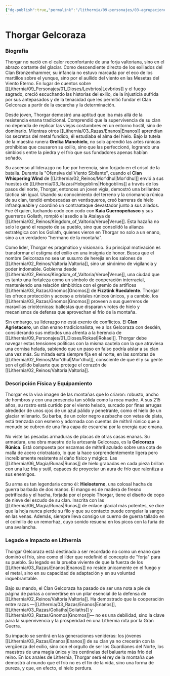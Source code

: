 ```yaml
---
{"dg-publish":true,"permalink":"/lithernia/09-personajes/03-agrupaciones/clan-gelcoraza/thorgar-gelcoraza/","tags":["lithernia","personajes","Clan Gelcoraza","enano","Valtoria","líder"]}
---
```


# Thorgar Gelcoraza

### Biografía

Thorgar no nació en el calor reconfortante de una forja valtoriana, sino en el abrazo cortante del glaciar. Como descendiente directo de los exiliados del Clan Bronzenhammer, su infancia no estuvo marcada por el eco de los martillos sobre el yunque, sino por el aullido del viento en las Mesetas del Viento Eterno. En lugar de cuentos sobre [[Lithernia/09_Personajes/01_Dioses/Levbrios\|Levbrios]] y el fuego sagrado, creció escuchando las historias del exilio, de la injusticia sufrida por sus antepasados y de la tenacidad que les permitió fundar el Clan Gelcoraza a partir de la escarcha y la determinación.

Desde joven, Thorgar demostró una aptitud que iba más allá de la resistencia enana tradicional. Comprendió que la supervivencia de su clan no dependía de replicar las viejas costumbres en un entorno hostil, sino de dominarlo. Mientras otros [[Lithernia/03_Razas/Enanos\|Enanos]] aprendían los secretos del metal fundido, él estudiaba el alma del hielo. Bajo la tutela de la maestra runera **Grelka Manohielo**, no solo aprendió las artes rúnicas prohibidas que causaron su exilio, sino que las perfeccionó, logrando una simbiosis entre la piedra y el frío que sus fundadores apenas habían soñado.

Su ascenso al liderazgo no fue por herencia, sino forjado en el crisol de la batalla. Durante la "Ofensiva del Viento Sibilante", cuando el **Clan Whispering Wind** de [[Lithernia/02_Reinos/Mor'dhul\|Mor'dhul]] envió a sus huestes de [[Lithernia/03_Razas/Hobgoblins\|Hobgoblins]] a través de los pasos del norte, Thorgar, entonces un joven vigía, demostró una brillantez táctica sin igual. Usando su conocimiento del terreno y la criomancia rúnica de su clan, tendió emboscadas en ventisqueros, creó barreras de hielo infranqueable y coordinó un contraataque devastador junto a sus aliados. Fue él quien, luchando codo con codo con **Kaia Cuernopeñasco** y sus guerreros Goliath, rompió el asedio a la Atalaya de [[Lithernia/02_Reinos/Kingdom_of_Valtoria/Verue\|Verue]]. Esta hazaña no solo le ganó el respeto de su pueblo, sino que consolidó la alianza estratégica con los Goliath, quienes vieron en Thorgar no solo a un enano, sino a un verdadero "hermano de la montaña".

Como líder, Thorgar es pragmático y visionario. Su principal motivación es transformar el estigma del exilio en una insignia de honor. Busca que el nombre Gelcoraza no sea un susurro de herejía en los salones de [[Lithernia/02_Reinos/Valtoria\|Valtoria]], sino un sinónimo de vigilancia y poder indomable. Gobierna desde [[Lithernia/02_Reinos/Kingdom_of_Valtoria/Verue\|Verue]], una ciudad que es tanto una fortaleza como un símbolo de cooperación interracial, manteniendo una relación simbiótica con el gremio de artífices [[Lithernia/03_Razas/Gnomos\|Gnomos]] de **Fizztink Ruedalente**. Thorgar les ofrece protección y acceso a cristales rúnicos únicos, y a cambio, los [[Lithernia/03_Razas/Gnomos\|Gnomos]] proveen a sus guerreros de maravillas criotécnicas: ballestas que disparan virotes de hielo y mecanismos de defensa que aprovechan el frío de la montaña.

Sin embargo, su liderazgo no está exento de conflictos. El **Clan Agrietacero**, un clan enano tradicionalista, ve a los Gelcoraza con desdén, considerando sus métodos una afrenta a la herencia de [[Lithernia/09_Personajes/01_Dioses/Rokael\|Rokael]]. Thorgar debe navegar estas tensiones políticas con la misma cautela con la que atraviesa una cornisa helada, sabiendo que un paso en falso podría aislar a su clan una vez más. Su mirada está siempre fija en el norte, en las sombras de [[Lithernia/02_Reinos/Mor'dhul\|Mor'dhul]], consciente de que él y su gente son el gélido baluarte que protege el corazón de [[Lithernia/02_Reinos/Valtoria\|Valtoria]].

### Descripción Física y Equipamiento

Thorgar es la viva imagen de las montañas que lo criaron: robusto, ancho de hombros y con una presencia tan sólida como la roca madre. A sus 215 años, su rostro está curtido por el viento helado, surcado por finas arrugas alrededor de unos ojos de un azul pálido y penetrante, como el hielo de un glaciar milenario. Su barba, de un color negro azabache con vetas de plata, está trenzada con esmero y adornada con cuentas de mithril rúnico que a menudo se cubren de una fina capa de escarcha por la energía que emana.

No viste las pesadas armaduras de placas de otras casas enanas. Su armadura, una obra maestra de la artesanía Gelcoraza, es la **Gelcoraza Rúnica**. Está compuesta por escamas de mithril azulado sobre una cota de malla de acero criotratado, lo que la hace sorprendentemente ligera pero increíblemente resistente al daño físico y mágico. Las [[Lithernia/06_Magia/Runas\|Runas]] de hielo grabadas en cada pieza brillan con una luz fría y sutil, capaces de proyectar un aura de frío que ralentiza a sus enemigos.

Su arma es tan legendaria como él: **Hieloeterno**, una colosal hacha de guerra barbada de dos manos. El mango es de madera de fresno petrificada y el hacha, forjada por el propio Thorgar, tiene el diseño de copo de nieve del escudo de su clan. Inscrita con las [[Lithernia/06_Magia/Runas\|Runas]] de enlace glacial más potentes, se dice que la hoja nunca pierde su filo y que su contacto puede congelar la sangre en las venas. Además, siempre lleva consigo un cuerno de guerra tallado en el colmillo de un remorhaz, cuyo sonido resuena en los picos con la furia de una avalancha.

### Legado e Impacto en Lithernia

Thorgar Gelcoraza está destinado a ser recordado no como un enano que dominó el frío, sino como el líder que redefinió el concepto de "forja" para su pueblo. Su legado es la prueba viviente de que la fuerza de los [[Lithernia/03_Razas/Enanos\|Enanos]] no reside únicamente en el fuego y el metal, sino en su capacidad de adaptación y en su voluntad inquebrantable.

Bajo su mando, el Clan Gelcoraza ha pasado de ser una nota a pie de página de parias a convertirse en un pilar esencial de la defensa de [[Lithernia/02_Reinos/Valtoria\|Valtoria]]. Ha demostrado que la cooperación entre razas —[[Lithernia/03_Razas/Enanos\|Enanos]], [[Lithernia/03_Razas/Goliaths\|Goliaths]] y [[Lithernia/03_Razas/Gnomos\|Gnomos]]— no es una debilidad, sino la clave para la supervivencia y la prosperidad en una Lithernia rota por la Gran Guerra.

Su impacto se sentirá en las generaciones venideras: los jóvenes [[Lithernia/03_Razas/Enanos\|Enanos]] de su clan ya no crecerán con la vergüenza del exilio, sino con el orgullo de ser los Guardianes del Norte, los maestros de una magia única y los centinelas del baluarte más frío del reino. En los anales de Lithernia, Thorgar será el rey de la montaña que demostró al mundo que el frío no es el fin de la vida, sino una forma de pureza, y que, en efecto, el hielo perdura.
